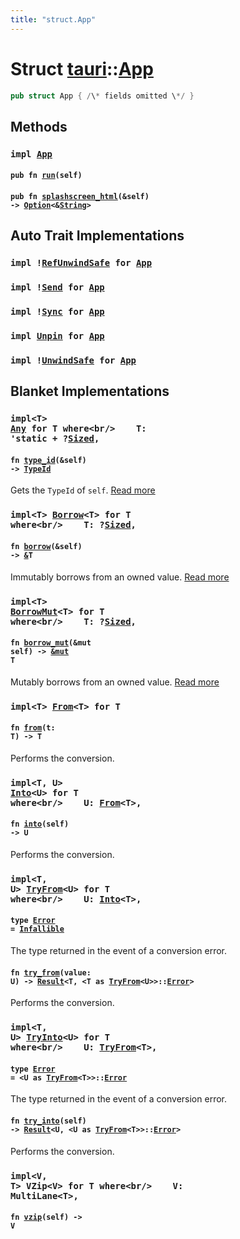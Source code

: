 ```yaml
---
title: "struct.App"
---
```


Struct [tauri](/api/rust/tauri/index.html)::[App](/api/rust/tauri/)
===================================================================

```rust
pub struct App { /\* fields omitted \*/ }
```

Methods
-------

### <code>impl [App](/api/rust/tauri/../tauri/struct.App.html "struct tauri::App")</code>

#### <code>pub fn [run](/api/rust/tauri/about:blank#method.run)(self)</code>

#### <code>pub fn [splashscreen_html](/api/rust/tauri/about:blank#method.splashscreen_html)(&self) -&gt; [Option](https://doc.rust-lang.org/nightly/core/option/enum.Option.html "enum core::option::Option")&lt;&[String](https://doc.rust-lang.org/nightly/alloc/string/struct.String.html "struct alloc::string::String")&gt;</code>

Auto Trait Implementations
--------------------------

### <code>impl 	&#33;[RefUnwindSafe](https://doc.rust-lang.org/nightly/std/panic/trait.RefUnwindSafe.html "trait std::panic::RefUnwindSafe") for [App](/api/rust/tauri/../tauri/struct.App.html "struct tauri::App")</code>

### <code>impl 	&#33;[Send](https://doc.rust-lang.org/nightly/core/marker/trait.Send.html "trait core::marker::Send") for [App](/api/rust/tauri/../tauri/struct.App.html "struct tauri::App")</code>

### <code>impl 	&#33;[Sync](https://doc.rust-lang.org/nightly/core/marker/trait.Sync.html "trait core::marker::Sync") for [App](/api/rust/tauri/../tauri/struct.App.html "struct tauri::App")</code>

### <code>impl [Unpin](https://doc.rust-lang.org/nightly/core/marker/trait.Unpin.html "trait core::marker::Unpin") for [App](/api/rust/tauri/../tauri/struct.App.html "struct tauri::App")</code>

### <code>impl 	&#33;[UnwindSafe](https://doc.rust-lang.org/nightly/std/panic/trait.UnwindSafe.html "trait std::panic::UnwindSafe") for [App](/api/rust/tauri/../tauri/struct.App.html "struct tauri::App")</code>

Blanket Implementations
-----------------------

### <code>impl&lt;T&gt; [Any](https://doc.rust-lang.org/nightly/core/any/trait.Any.html "trait core::any::Any") for T where&lt;br/&gt;    T: 'static + ?[Sized](https://doc.rust-lang.org/nightly/core/marker/trait.Sized.html "trait core::marker::Sized"),</code> 

#### <code>fn [type_id](https://doc.rust-lang.org/nightly/core/any/trait.Any.html#tymethod.type_id)(&self) -&gt; [TypeId](https://doc.rust-lang.org/nightly/core/any/struct.TypeId.html "struct core::any::TypeId")</code>

Gets the <code>TypeId</code> of <code>self</code>. [Read more](https://doc.rust-lang.org/nightly/core/any/trait.Any.html#tymethod.type_id)

### <code>impl&lt;T&gt; [Borrow](https://doc.rust-lang.org/nightly/core/borrow/trait.Borrow.html "trait core::borrow::Borrow")&lt;T&gt; for T where&lt;br/&gt;    T: ?[Sized](https://doc.rust-lang.org/nightly/core/marker/trait.Sized.html "trait core::marker::Sized"),</code> 

#### <code>fn [borrow](https://doc.rust-lang.org/nightly/core/borrow/trait.Borrow.html#tymethod.borrow)(&self) -&gt; [&](https://doc.rust-lang.org/nightly/std/primitive.reference.html)T</code>

Immutably borrows from an owned value. [Read more](https://doc.rust-lang.org/nightly/core/borrow/trait.Borrow.html#tymethod.borrow)

### <code>impl&lt;T&gt; [BorrowMut](https://doc.rust-lang.org/nightly/core/borrow/trait.BorrowMut.html "trait core::borrow::BorrowMut")&lt;T&gt; for T where&lt;br/&gt;    T: ?[Sized](https://doc.rust-lang.org/nightly/core/marker/trait.Sized.html "trait core::marker::Sized"),</code> 

#### <code>fn [borrow_mut](https://doc.rust-lang.org/nightly/core/borrow/trait.BorrowMut.html#tymethod.borrow_mut)(&mut self) -&gt; [&mut](https://doc.rust-lang.org/nightly/std/primitive.reference.html) T</code>

Mutably borrows from an owned value. [Read more](https://doc.rust-lang.org/nightly/core/borrow/trait.BorrowMut.html#tymethod.borrow_mut)

### <code>impl&lt;T&gt; [From](https://doc.rust-lang.org/nightly/core/convert/trait.From.html "trait core::convert::From")&lt;T&gt; for T</code>

#### <code>fn [from](https://doc.rust-lang.org/nightly/core/convert/trait.From.html#tymethod.from)(t: T) -&gt; T</code>

Performs the conversion.

### <code>impl&lt;T, U&gt; [Into](https://doc.rust-lang.org/nightly/core/convert/trait.Into.html "trait core::convert::Into")&lt;U&gt; for T where&lt;br/&gt;    U: [From](https://doc.rust-lang.org/nightly/core/convert/trait.From.html "trait core::convert::From")&lt;T&gt;,</code> 

#### <code>fn [into](https://doc.rust-lang.org/nightly/core/convert/trait.Into.html#tymethod.into)(self) -&gt; U</code>

Performs the conversion.

### <code>impl&lt;T, U&gt; [TryFrom](https://doc.rust-lang.org/nightly/core/convert/trait.TryFrom.html "trait core::convert::TryFrom")&lt;U&gt; for T where&lt;br/&gt;    U: [Into](https://doc.rust-lang.org/nightly/core/convert/trait.Into.html "trait core::convert::Into")&lt;T&gt;,</code> 

#### <code>type [Error](https://doc.rust-lang.org/nightly/core/convert/trait.TryFrom.html#associatedtype.Error) = [Infallible](https://doc.rust-lang.org/nightly/core/convert/enum.Infallible.html "enum core::convert::Infallible")</code>

The type returned in the event of a conversion error.

#### <code>fn [try_from](https://doc.rust-lang.org/nightly/core/convert/trait.TryFrom.html#tymethod.try_from)(value: U) -&gt; [Result](https://doc.rust-lang.org/nightly/core/result/enum.Result.html "enum core::result::Result")&lt;T, &lt;T as [TryFrom](https://doc.rust-lang.org/nightly/core/convert/trait.TryFrom.html "trait core::convert::TryFrom")&lt;U&gt;&gt;::[Error](https://doc.rust-lang.org/nightly/core/convert/trait.TryFrom.html#associatedtype.Error "type core::convert::TryFrom::Error")&gt;</code>

Performs the conversion.

### <code>impl&lt;T, U&gt; [TryInto](https://doc.rust-lang.org/nightly/core/convert/trait.TryInto.html "trait core::convert::TryInto")&lt;U&gt; for T where&lt;br/&gt;    U: [TryFrom](https://doc.rust-lang.org/nightly/core/convert/trait.TryFrom.html "trait core::convert::TryFrom")&lt;T&gt;,</code> 

#### <code>type [Error](https://doc.rust-lang.org/nightly/core/convert/trait.TryInto.html#associatedtype.Error) = &lt;U as [TryFrom](https://doc.rust-lang.org/nightly/core/convert/trait.TryFrom.html "trait core::convert::TryFrom")&lt;T&gt;&gt;::[Error](https://doc.rust-lang.org/nightly/core/convert/trait.TryFrom.html#associatedtype.Error "type core::convert::TryFrom::Error")</code>

The type returned in the event of a conversion error.

#### <code>fn [try_into](https://doc.rust-lang.org/nightly/core/convert/trait.TryInto.html#tymethod.try_into)(self) -&gt; [Result](https://doc.rust-lang.org/nightly/core/result/enum.Result.html "enum core::result::Result")&lt;U, &lt;U as [TryFrom](https://doc.rust-lang.org/nightly/core/convert/trait.TryFrom.html "trait core::convert::TryFrom")&lt;T&gt;&gt;::[Error](https://doc.rust-lang.org/nightly/core/convert/trait.TryFrom.html#associatedtype.Error "type core::convert::TryFrom::Error")&gt;</code>

Performs the conversion.

### <code>impl&lt;V, T&gt; VZip&lt;V&gt; for T where&lt;br/&gt;    V: MultiLane&lt;T&gt;,</code> 

#### <code>fn [vzip](/api/rust/tauri/about:blank#method.vzip)(self) -&gt; V</code>
      